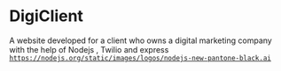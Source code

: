 # DigiClient
A website developed for a client who owns a digital marketing company with the help of Nodejs , Twilio and express 
<code>https://nodejs.org/static/images/logos/nodejs-new-pantone-black.ai</code>
